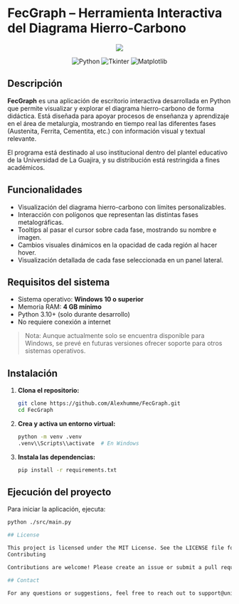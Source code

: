 # FecGraph – Herramienta Interactiva del Diagrama Hierro-Carbono

<center>
<img src="https://i.imgur.com/6d8iS62.png">

![Python](https://img.shields.io/badge/Python-3.x-blue.svg)
![Tkinter](https://img.shields.io/badge/Tkinter-%20Tkinter%20-blue.svg)
![Matplotlib](https://img.shields.io/badge/Matplotlib-3.x-blue.svg)
</center>

## Descripción

**FecGraph** es una aplicación de escritorio interactiva desarrollada en Python que permite visualizar y explorar el diagrama hierro-carbono de forma didáctica. Está diseñada para apoyar procesos de enseñanza y aprendizaje en el área de metalurgia, mostrando en tiempo real las diferentes fases (Austenita, Ferrita, Cementita, etc.) con información visual y textual relevante.

El programa está destinado al uso institucional dentro del plantel educativo de la Universidad de La Guajira, y su distribución está restringida a fines académicos.

## Funcionalidades

- Visualización del diagrama hierro-carbono con límites personalizables.
- Interacción con polígonos que representan las distintas fases metalográficas.
- Tooltips al pasar el cursor sobre cada fase, mostrando su nombre e imagen.
- Cambios visuales dinámicos en la opacidad de cada región al hacer hover.
- Visualización detallada de cada fase seleccionada en un panel lateral.

## Requisitos del sistema

- Sistema operativo: **Windows 10 o superior**
- Memoria RAM: **4 GB mínimo**
- Python 3.10+ (solo durante desarrollo)
- No requiere conexión a internet

> Nota: Aunque actualmente solo se encuentra disponible para Windows, se prevé en futuras versiones ofrecer soporte para otros sistemas operativos.

## Instalación

1. **Clona el repositorio:**

    ```sh
    git clone https://github.com/Alexhumme/FecGraph.git
    cd FecGraph
    ```

2. **Crea y activa un entorno virtual:**

    ```sh
    python -m venv .venv
    .venv\\Scripts\\activate  # En Windows
    ```

3. **Instala las dependencias:**

    ```sh
    pip install -r requirements.txt
    ```

## Ejecución del proyecto

Para iniciar la aplicación, ejecuta:

```sh
python ./src/main.py

## License

This project is licensed under the MIT License. See the LICENSE file for more details.
Contributing

Contributions are welcome! Please create an issue or submit a pull request if you have any improvements or bug fixes.

## Contact

For any questions or suggestions, feel free to reach out to support@uniguajira.edu.co
